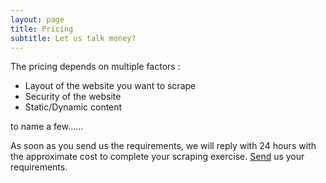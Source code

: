 ```yaml
---
layout: page
title: Pricing
subtitle: Let us talk money?
---
```


The pricing depends on multiple factors : 
- Layout of the website you want to scrape
- Security of the website
- Static/Dynamic content

to name a few......

As soon as you send us the requirements, we will reply with 24 hours with the approximate cost to complete your scraping exercise. [Send](https://proscrape.github.io/quote) us your requirements. 